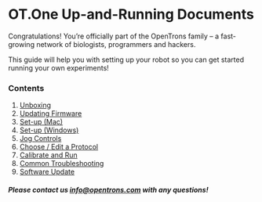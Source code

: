 # OT.One Up-and-Running Documents

Congratulations! You’re officially part of the OpenTrons family – a fast-growing network of biologists, programmers and hackers.

This guide will help you with setting up your robot so you can get started running your own experiments!

### Contents

1. [Unboxing](Unboxing.md)
2. [Updating Firmware](updating_firmware.md)
3. [Set-up (Mac)](Setup_Mac.md)
4. [Set-up (Windows)](Setup_Windows.md)
5. [Jog Controls](Jogging_Controls.md)
6. [Choose / Edit a Protocol](Choose_Edit.md)
7. [Calibrate and Run](Calibrate_Run.md)
8. [Common Troubleshooting](Troubleshooting.md)
9. [Software Update](SoftwareUpdatingGuide.md)

##### Please contact us *info@opentrons.com* with any questions!

